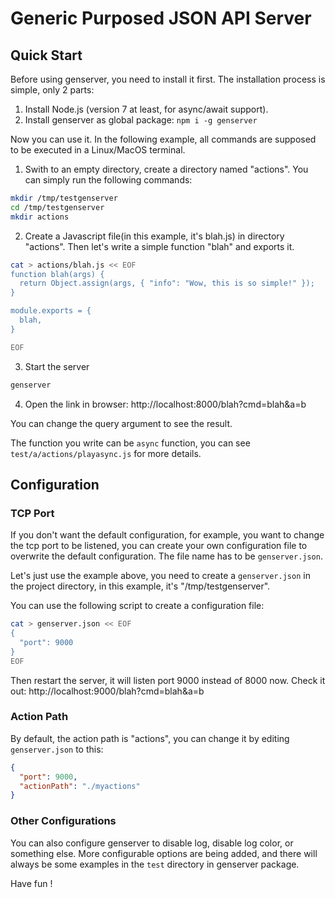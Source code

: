 # Generic Purposed JSON API Server


## Quick Start

Before using genserver, you need to install it first. The installation process
is simple, only 2 parts:
1. Install Node.js (version 7 at least, for async/await support).
2. Install genserver as global package: `npm i -g genserver`

Now you can use it. In the following example, all commands are supposed to be executed in a Linux/MacOS terminal.


1. Swith to an empty directory, create a directory named "actions". You can simply run the following commands:

```sh
mkdir /tmp/testgenserver
cd /tmp/testgenserver
mkdir actions
```

2. Create a Javascript file(in this example, it's blah.js) in directory "actions". Then let's write a simple function "blah" and exports it.

```sh
cat > actions/blah.js << EOF
function blah(args) {
  return Object.assign(args, { "info": "Wow, this is so simple!" });
}

module.exports = {
  blah,
}

EOF
```

3. Start the server

```sh
genserver
```

4. Open the link in browser: http://localhost:8000/blah?cmd=blah&a=b


You can change the query argument to see the result.


The function you write can be `async` function, you can see `test/a/actions/playasync.js` for more details.


## Configuration

### TCP Port

If you don't want the default configuration, for example, you want to change the tcp port to be listened, you can create your own configuration file to overwrite the default configuration. The file name has to be `genserver.json`.

Let's just use the example above, you need to create a `genserver.json` in the project directory, in this example, it's "/tmp/testgenserver".

You can use the following script to create a configuration file:

```sh
cat > genserver.json << EOF
{
  "port": 9000
}
EOF
```

Then restart the server, it will listen port 9000 instead of 8000 now. Check it out: http://localhost:9000/blah?cmd=blah&a=b


### Action Path

By default, the action path is "actions", you can change it by editing `genserver.json` to this:

```json
{
  "port": 9000,
  "actionPath": "./myactions"
}
```


### Other Configurations

You can also configure genserver to disable log, disable log color, or something else. More configurable options are being added, and there will always be some examples in the `test` directory in genserver package.


Have fun !

